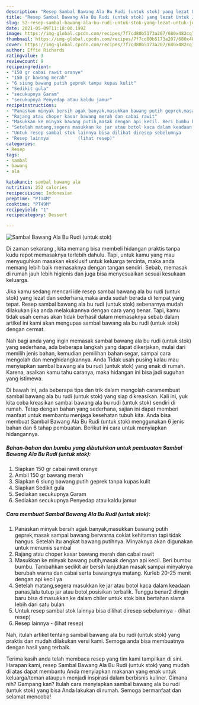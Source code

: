 ```yaml
---
description: "Resep Sambal Bawang Ala Bu Rudi (untuk stok) yang lezat Untuk Jualan"
title: "Resep Sambal Bawang Ala Bu Rudi (untuk stok) yang lezat Untuk Jualan"
slug: 52-resep-sambal-bawang-ala-bu-rudi-untuk-stok-yang-lezat-untuk-jualan
date: 2021-05-09T11:18:00.199Z
image: https://img-global.cpcdn.com/recipes/7f7cd80b5173a207/680x482cq70/sambal-bawang-ala-bu-rudi-untuk-stok-foto-resep-utama.jpg
thumbnail: https://img-global.cpcdn.com/recipes/7f7cd80b5173a207/680x482cq70/sambal-bawang-ala-bu-rudi-untuk-stok-foto-resep-utama.jpg
cover: https://img-global.cpcdn.com/recipes/7f7cd80b5173a207/680x482cq70/sambal-bawang-ala-bu-rudi-untuk-stok-foto-resep-utama.jpg
author: Effie Richards
ratingvalue: 3
reviewcount: 9
recipeingredient:
- "150 gr cabai rawit oranye"
- "150 gr bawang merah"
- "6 siung bawang putih geprek tanpa kupas kulit"
- "Sedikit gula"
- "secukupnya Garam"
- "secukupnya Penyedap atau kaldu jamur"
recipeinstructions:
- "Panaskan minyak bersih agak banyak,masukkan bawang putih geprek,masak sampai bawang berwarna coklat kehitaman tapi tidak hangus. Setelah itu angkat bawang putihnya. Minyaknya akan digunakan untuk menumis sambal"
- "Rajang atau choper kasar bawang merah dan cabai rawit"
- "Masukkan ke minyak bawang putih,masak dengan api kecil. Beri bumbu bumbu. Tambahkan sedikit air bersih lanjutkan masak sampai minyaknya berubah warna dan cabai serta bawangnya matang. Kurleb 20-25 menit dengan api kecil ya"
- "Setelah matang,segera masukkan ke jar atau botol kaca dalam keadaan panas,lalu tutup jar atau botol,posisikan terbalik. Tunggu benar2 dingin baru bisa dimasukkan ke dalam chiler untuk stok bisa bertahan slama lebih dari satu bulan"
- "Untuk resep sambal stok lainnya bisa dilihat diresep sebelumnya           (lihat resep)"
- "Resep lainnya           (lihat resep)"
categories:
- Resep
tags:
- sambal
- bawang
- ala

katakunci: sambal bawang ala 
nutrition: 252 calories
recipecuisine: Indonesian
preptime: "PT14M"
cooktime: "PT49M"
recipeyield: "1"
recipecategory: Dessert

---
```



![Sambal Bawang Ala Bu Rudi (untuk stok)](https://img-global.cpcdn.com/recipes/7f7cd80b5173a207/680x482cq70/sambal-bawang-ala-bu-rudi-untuk-stok-foto-resep-utama.jpg)

Di zaman  sekarang , kita memang bisa membeli hidangan praktis tanpa kudu repot memasaknya terlebih dahulu. Tapi, untuk kamu yang mau menyuguhkan masakan eksklusif untuk keluarga tercinta, maka anda memang lebih baik memasaknya dengan tangan sendiri. Sebab, memasak di rumah jauh lebih higienis dan juga bisa menyesuaikan sesuai kesukaan keluarga.

Jika kamu sedang mencari ide resep sambal bawang ala bu rudi (untuk stok) yang lezat dan sederhana,maka anda sudah berada di tempat yang tepat. Resep sambal bawang ala bu rudi (untuk stok)  sebenarnya mudah dilakukan jika anda melakukannya dengan cara yang benar. Tapi, kamu tidak usah cemas akan tidak berhasil dalam memasaknya 
sebab dalam artikel ini kami akan mengupas sambal bawang ala bu rudi (untuk stok) dengan cermat.  



Nah bagi anda yang ingin memasak sambal bawang ala bu rudi (untuk stok) yang sederhana, ada beberapa langkah yang dapat dikerjakan, mulai dari memilih jenis bahan, kemudian pemilihan bahan segar, sampai cara mengolah dan menghidangkannya. Anda Tidak usah pusing kalau mau menyiapkan sambal bawang ala bu rudi (untuk stok) yang enak di rumah. Karena, asalkan kamu  tahu caranya, maka hidangan ini bisa jadi suguhan yang istimewa.

Di bawah ini, ada beberapa tips dan trik dalam mengolah caramembuat sambal bawang ala bu rudi (untuk stok) yang siap dikreasikan. Kali ini, yuk kita coba kreasikan sambal bawang ala bu rudi (untuk stok) sendiri di rumah. Tetap dengan bahan yang sederhana, sajian ini dapat memberi manfaat untuk membantu menjaga kesehatan tubuh kita. Anda bisa membuat Sambal Bawang Ala Bu Rudi (untuk stok) menggunakan 6 jenis bahan dan 6 tahap pembuatan. Berikut ini cara untuk menyiapkan hidangannya.

<!--inarticleads1-->

##### Bahan-bahan dan bumbu yang dibutuhkan untuk pembuatan Sambal Bawang Ala Bu Rudi (untuk stok):

1. Siapkan 150 gr cabai rawit oranye
1. Ambil 150 gr bawang merah
1. Siapkan 6 siung bawang putih geprek tanpa kupas kulit
1. Siapkan Sedikit gula
1. Sediakan secukupnya Garam
1. Sediakan secukupnya Penyedap atau kaldu jamur




<!--inarticleads2-->

##### Cara membuat Sambal Bawang Ala Bu Rudi (untuk stok):

1. Panaskan minyak bersih agak banyak,masukkan bawang putih geprek,masak sampai bawang berwarna coklat kehitaman tapi tidak hangus. Setelah itu angkat bawang putihnya. Minyaknya akan digunakan untuk menumis sambal
1. Rajang atau choper kasar bawang merah dan cabai rawit
1. Masukkan ke minyak bawang putih,masak dengan api kecil. Beri bumbu bumbu. Tambahkan sedikit air bersih lanjutkan masak sampai minyaknya berubah warna dan cabai serta bawangnya matang. Kurleb 20-25 menit dengan api kecil ya
1. Setelah matang,segera masukkan ke jar atau botol kaca dalam keadaan panas,lalu tutup jar atau botol,posisikan terbalik. Tunggu benar2 dingin baru bisa dimasukkan ke dalam chiler untuk stok bisa bertahan slama lebih dari satu bulan
1. Untuk resep sambal stok lainnya bisa dilihat diresep sebelumnya -           (lihat resep)
1. Resep lainnya -           (lihat resep)




Nah, itulah artikel tentang  sambal bawang ala bu rudi (untuk stok)  yang praktis dan mudah dilakukan versi kami. Semoga anda bisa membuatnya dengan hasil yang terbaik. 

Terima kasih anda telah membaca resep yang tim kami tampilkan di sini. Harapan kami, resep  Sambal Bawang Ala Bu Rudi (untuk stok) yang mudah di atas dapat membantu Anda menyiapkan makanan yang enak untuk keluarga/teman ataupun menjadi inspirasi dalam berbisnis kuliner. Gimana nih? Gampang kan? Itulah cara menyiapkan sambal bawang ala bu rudi (untuk stok) yang bisa Anda lakukan di rumah. Semoga bermanfaat dan selamat mencoba!

